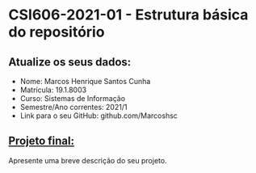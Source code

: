 # **CSI606-2021-01 - Estrutura básica do repositório**

## Atualize os seus dados:

- Nome: Marcos Henrique Santos Cunha
- Matrícula: 19.1.8003
- Curso: Sistemas de Informação
- Semestre/Ano correntes: 2021/1
- Link para o seu GitHub: github.com/Marcoshsc

## [Projeto final:](./Projeto/README.md) 

Apresente uma breve descrição do seu projeto.

